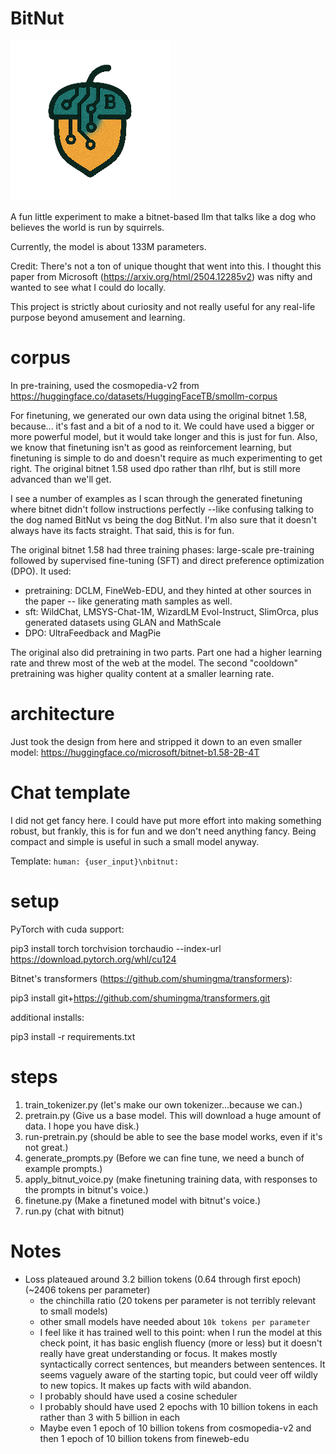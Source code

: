 
# BitNut

![bitnut.png](bitnut.png)

A fun little experiment to make a bitnet-based llm that talks like a dog who believes the world is run by squirrels.

Currently, the model is about 133M parameters.

Credit: There's not a ton of unique thought that went into this. I thought this paper from Microsoft (https://arxiv.org/html/2504.12285v2) was nifty and wanted to see what I could do locally. 

This project is strictly about curiosity and not really useful for any real-life purpose beyond amusement and learning.

# corpus

In pre-training, used the cosmopedia-v2 from 
https://huggingface.co/datasets/HuggingFaceTB/smollm-corpus 

For finetuning, we generated our own data using the original bitnet 1.58, because... it's fast and a bit of a nod to it.
We could have used a bigger or more powerful model, but it would take longer and this is just for fun. Also, we know that 
finetuning isn't as good as reinforcement learning, but finetuning is simple to do and doesn't require as much experimenting
to get right. The original bitnet 1.58 used dpo rather than rlhf, but is still more advanced than we'll get. 

I see a number of examples as I scan through the generated finetuning where bitnet didn't follow instructions perfectly
--like confusing talking to the dog named BitNut vs being the dog BitNut. I'm also sure that it doesn't always have its 
facts straight. That said, this is for fun.

The original bitnet 1.58 had three training phases: large-scale pre-training followed by supervised fine-tuning (SFT) and direct preference optimization (DPO). 
It used:
* pretraining: DCLM, FineWeb-EDU, and they hinted at other sources in the paper -- like generating math samples as well.
* sft: WildChat, LMSYS-Chat-1M, WizardLM Evol-Instruct, SlimOrca, plus generated datasets using GLAN and MathScale 
* DPO: UltraFeedback and MagPie

The original also did pretraining in two parts. Part one had a higher learning rate and threw most of the web at the model. The second "cooldown" pretraining was higher quality content at a smaller learning rate.


# architecture

Just took the design from here and stripped it down to an even smaller model: https://huggingface.co/microsoft/bitnet-b1.58-2B-4T

# Chat template

I did not get fancy here. I could have put more effort into making something robust, but frankly, this is for fun 
and we don't need anything fancy. Being compact and simple is useful in such a small model anyway.

Template: `human: {user_input}\nbitnut:`

# setup

PyTorch with cuda support:

pip3 install torch torchvision torchaudio --index-url https://download.pytorch.org/whl/cu124

Bitnet's transformers (https://github.com/shumingma/transformers):

pip3 install git+https://github.com/shumingma/transformers.git

additional installs:

pip3 install -r requirements.txt


# steps

1. train_tokenizer.py (let's make our own tokenizer...because we can.)
2. pretrain.py (Give us a base model. This will download a huge amount of data. I hope you have disk.)
3. run-pretrain.py (should be able to see the base model works, even if it's not great.)
4. generate_prompts.py (Before we can fine tune, we need a bunch of example prompts.) 
5. apply_bitnut_voice.py (make finetuning training data, with responses to the prompts in bitnut's voice.)
6. finetune.py (Make a finetuned model with bitnut's voice.)
7. run.py (chat with bitnut)

# Notes
* Loss plateaued around 3.2 billion tokens (0.64 through first epoch) (~2406 tokens per parameter)
  * the chinchilla ratio (20 tokens per parameter is not terribly relevant to small models)
  * other small models have needed about `10k tokens per parameter`
  * I feel like it has trained well to this point: when I run the model at this check point, it has basic english fluency (more or less) but it doesn't really have great understanding or focus. It makes mostly syntactically correct sentences, but meanders between sentences. It seems vaguely aware of the starting topic, but could veer off wildly to new topics. It makes up facts with wild abandon.  
  * I probably should have used a cosine scheduler
  * I probably should have used 2 epochs with 10 billion tokens in each rather than 3 with 5 billion in each
  * Maybe even 1 epoch of 10 billion tokens from cosmopedia-v2 and then 1 epoch of 10 billion tokens from fineweb-edu
